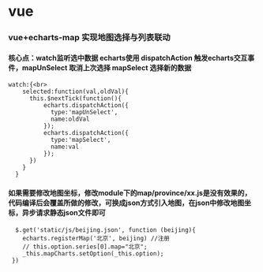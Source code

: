 #  vue
###  vue+echarts-map 实现地图选择与列表联动
#### 核心点：watch监听选中数据  echarts使用 dispatchAction 触发echarts交互事件，mapUnSelect 取消上次选择 mapSelect 选择新的数据<br>
```
watch:{<br>
    selected:function(val,oldVal){
      this.$nextTick(function(){
          echarts.dispatchAction({
            type:'mapUnSelect',
            name:oldVal
          });
          echarts.dispatchAction({
            type:'mapSelect',
            name:val
          });
      }) 
    }
  }
```
#### 如果需要修改地图坐标，修改module下的map/province/xx.js是没有效果的，代码编译后会覆盖所做的修改，可换成json方式引入地图，在json中修改地图坐标，异步请求静态json文件即可<br>
```
  $.get('static/js/beijing.json', function (beijing){
    echarts.registerMap('北京', beijing) //注册
    // this.option.series[0].map="北京";
    _this.mapCharts.setOption(_this.option);   
 }) 
```
